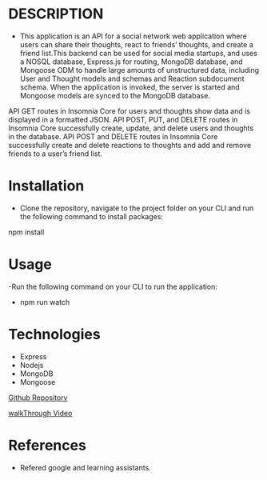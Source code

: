 # DESCRIPTION

- ​This application is an API for a social network web application where users can share their thoughts, react to friends’ thoughts, and create a friend list.​This backend can be used for social media startups, and uses a NOSQL database, Express.js for routing, MongoDB database, and Mongoose ODM to handle large amounts of unstructured data, including User and Thought models and schemas and Reaction subdocument schema. When the application is invoked, the server is started and Mongoose models are synced to the MongoDB database.

API GET routes in Insomnia Core for users and thoughts show data and is displayed in a formatted JSON. API POST, PUT, and DELETE routes in Insomnia Core successfully create, update, and delete users and thoughts in the database. API POST and DELETE routes in Insomnia Core successfully create and delete reactions to thoughts and add and remove friends to a user’s friend list.​

# Installation

- ​Clone the repository, navigate to the project folder on your CLI and run the following command to install packages:

npm install

# Usage

-Run the following command on your CLI to run the application:

- npm run watch

# Technologies

- Express
- Nodejs
- MongoDB
- Mongoose

[Github Repository](https://github.com/RoopaThimmanacherla/social-network-api)

[walkThrough Video](https://drive.google.com/file/d/1ad71iFqDmMI0GObC_GOHQ3PVKHaZsmXA/view?usp=sharing)

# References

- Refered google and learning assistants.
